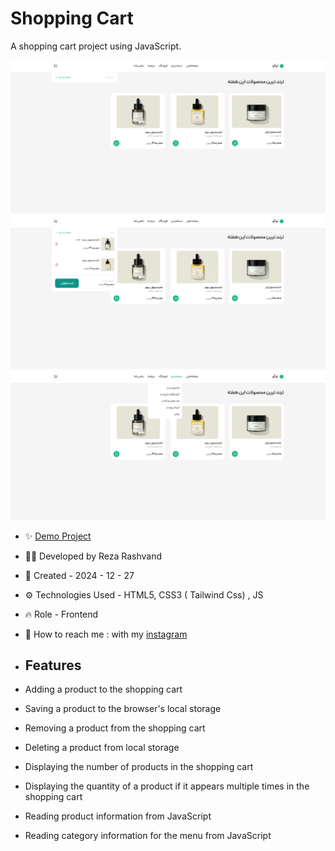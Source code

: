 # Shopping Cart

A shopping cart project using JavaScript.

![16](https://github.com/Reza-Developer01/ShoppingCart/blob/main/16.png)
![17](https://github.com/Reza-Developer01/ShoppingCart/blob/main/17.png)
![18](https://github.com/Reza-Developer01/ShoppingCart/blob/main/18.png)

- ✨ [Demo Project](https://reza-developer01.github.io/ShoppingCart/)

- 👨‍💻 Developed by Reza Rashvand

- 📅 Created - 2024 - 12 - 27

- ⚙️ Technologies Used - HTML5, CSS3 ( Tailwind Css) , JS

- 🔥 Role - Frontend

- 🤝 How to reach me : with my [instagram](https://www.instagram.com/amirreza_rashvand_developer)

- ## Features
- Adding a product to the shopping cart
- Saving a product to the browser's local storage
- Removing a product from the shopping cart
- Deleting a product from local storage
- Displaying the number of products in the shopping cart
- Displaying the quantity of a product if it appears multiple times in the shopping cart
- Reading product information from JavaScript
- Reading category information for the menu from JavaScript
